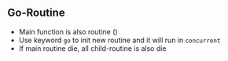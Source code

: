 ## Go-Routine
- Main function is also routine ()
- Use keyword `go` to init new routine and it will run in `concurrent`
- If main routine die, all child-routine is also die